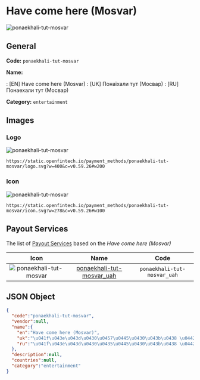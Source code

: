 
# Have come here (Mosvar) 
![ponaekhali-tut-mosvar](https://static.openfintech.io/payment_methods/ponaekhali-tut-mosvar/logo.svg?w=400&c=v0.59.26#w200)  

## General 
**Code:** `ponaekhali-tut-mosvar` 
 
**Name:** 
 
:	[EN] Have come here (Mosvar) 
:	[UK] Понаїхали тут (Мосвар) 
:	[RU] Понаехали тут (Мосвар) 
 
**Category:** `entertainment` 
 

## Images 

### Logo 
![ponaekhali-tut-mosvar](https://static.openfintech.io/payment_methods/ponaekhali-tut-mosvar/logo.svg?w=400&c=v0.59.26#w200)  

```
https://static.openfintech.io/payment_methods/ponaekhali-tut-mosvar/logo.svg?w=400&c=v0.59.26#w200
```  

### Icon 
![ponaekhali-tut-mosvar](https://static.openfintech.io/payment_methods/ponaekhali-tut-mosvar/icon.svg?w=278&c=v0.59.26#w100)  

```
https://static.openfintech.io/payment_methods/ponaekhali-tut-mosvar/icon.svg?w=278&c=v0.59.26#w100
```  

## Payout Services 
 
The list of [Payout Services](/payout-services/) based on the _Have come here (Mosvar)_ 

|Icon|Name|Code| 
|:---:|:---:|:---:| 
|![ponaekhali-tut-mosvar](https://static.openfintech.io/payout_methods/ponaekhali-tut-mosvar/icon.svg?w=278&c=v0.59.26#w40) |[ponaekhali-tut-mosvar_uah](/payout-services/ponaekhali-tut-mosvar_uah/)|`ponaekhali-tut-mosvar_uah`| 
 

## JSON Object 

```json
{
  "code":"ponaekhali-tut-mosvar",
  "vendor":null,
  "name":{
    "en":"Have come here (Mosvar)",
    "uk":"\u041f\u043e\u043d\u0430\u0457\u0445\u0430\u043b\u0438 \u0442\u0443\u0442 (\u041c\u043e\u0441\u0432\u0430\u0440)",
    "ru":"\u041f\u043e\u043d\u0430\u0435\u0445\u0430\u043b\u0438 \u0442\u0443\u0442 (\u041c\u043e\u0441\u0432\u0430\u0440)"
  },
  "description":null,
  "countries":null,
  "category":"entertainment"
}
```  
